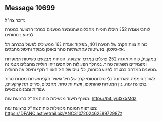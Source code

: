 ## Message 10699

דובר צה"ל:

לוחמי אוגדה 252 חיסלו חוליית מחבלים שהטמינה מטענים במרכז הרצועה במטרה לפגוע בכוחותינו

כוחות צוות הקרב של חטיבה 401, בפיקוד אוגדה 162 ממשיכים לפעול במרחב תל אל-סולטן, בפשיטות על תשתיות טרור באופן ממוקד וחיסול מחבלים.

במקביל, כוחות אוגדה 252 פועלים במרכז הרצועה. הכוחות מבצעים פשיטות ממוקדות ומשמידים תשתיות טרור.
במהלך הפעילות הלוחמים זיהו חוליית מחבלים מטמינה מטענים במרחב במטרה לפגוע בכוחות, כלי טיס של חיל האוויר תקף וחיסל את החוליה.

לאורך היממה האחרונה כלי טיס ומטוסי קרב של חיל האוויר תקפו עשרות מטרות טרור ברצועת עזה.
בין המטרות שהותקפו, תשתיות טרור, מחבלים, פירים תת קרקעיים, עמדות ומבנים צבאיים.

מצורף תיעוד מפעילות כוחות צה״ל ברצועת עזה: https://bit.ly/3Sx5Mdz

מצורפות תמונות מפעילות כוחות צה״ל ברצועת עזה: https://IDFANC.activetrail.biz/ANC3107202462389729872

